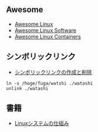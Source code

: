 ## Awesome
- [Awesome Linux](https://github.com/inputsh/awesome-linux#readme "Awesome Linux")
- [Awesome Linux Software](https://github.com/luong-komorebi/Awesome-Linux-Software#awesome-linux-software "Awesome Linux Software")
- [Awesome Linux Containers](https://github.com/Friz-zy/awesome-linux-containers#awesome-linux-containers "Awesome Linux Containers")
## シンボリックリンク
- [シンボリックリンクの作成と削除](https://qiita.com/colorrabbit/items/2e99304bd92201261c60)
```
ln -s /hoge/fuga/watshi ./watashi
unlink ./watashi
```
## 書籍
- [Linuxシステムの仕組み](https://www.amazon.co.jp/-/en/Brian-Ward-ebook/dp/B09TDYLWM8/ref=sr_1_10?crid=Q4NB0BR7S36C&keywords=LINUX&qid=1694975049&sprefix=linu%2Caps%2C275&sr=8-10 "Linuxシステムの仕組み")